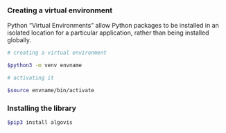 

### Creating a virtual environment
Python “Virtual Environments” allow Python packages to be installed in an isolated location for a particular application, rather than being installed globally.

```bash
# creating a virtual environment

$python3 -m venv envname

# activating it

$source envname/bin/activate
```

### Installing the library

```bash
$pip3 install algovis
```